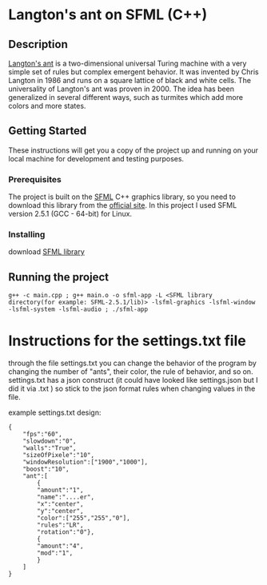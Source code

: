 # Langton's ant on SFML (C++) #

## Description

[Langton's ant](https://en.wikipedia.org/wiki/Langton%27s_ant) is a two-dimensional universal Turing machine with a very simple set of rules but complex emergent behavior. It was invented by Chris Langton in 1986 and runs on a square lattice of black and white cells. The universality of Langton's ant was proven in 2000. The idea has been generalized in several different ways, such as turmites which add more colors and more states. 

## Getting Started

These instructions will get you a copy of the project up and running on your local machine for development and testing purposes.

### Prerequisites

The project is built on the [SFML](https://www.sfml-dev.org/index.php) C++ graphics library, so you need to download this library from the [official site](https://www.sfml-dev.org/download/sfml/2.5.1/). In this project I used SFML version 2.5.1 (GCC - 64-bit) for Linux.

### Installing

download [SFML library](https://www.sfml-dev.org/download/sfml/2.5.1/)

## Running the project

```
g++ -c main.cpp ; g++ main.o -o sfml-app -L <SFML library directory(for example: SFML-2.5.1/lib)> -lsfml-graphics -lsfml-window -lsfml-system -lsfml-audio ; ./sfml-app
```

# Instructions for the settings.txt file 

through the file settings.txt you can change the behavior of the program by changing the number of "ants", their color, the rule of behavior, and so on.
settings.txt has a json construct (it could have looked like settings.json but I did it via .txt ) so stick to the json format rules when changing values in the file.

example settings.txt design:

```
{
    "fps":"60",
    "slowdown":"0",
    "walls":"True",
    "sizeOfPixele":"10",
    "windowResolution":["1900","1000"],
    "boost":"10",
    "ant":[
        {
        "amount":"1",
        "name":"....er",
        "x":"center",
        "y":"center",
        "color":["255","255","0"],
        "rules":"LR",
        "rotation":"0"},
        {
        "amount":"4",
        "mod":"1",
        }
    ]
}
```








